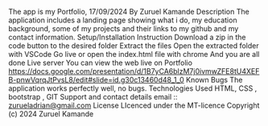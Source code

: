 The app is my Portfolio, 17/09/2024
By Zuruel Kamande
Description
The application includes a landing page showing what i do, my education background, some of my projects and their links to my github and my contact information.
Setup/Installation Instruction
Download a zip in the code button to the desired folder
Extract the files
Open the extracted folder with VSCode
Go live or open the index.html file with chrome
And you are all done
Live server
You can view the web live on Portfolio
https://docs.google.com/presentation/d/1B7yCA6blzM7j0ivmwZFE8tU4XEFB-pnwVqrqJtPvsL8/edit#slide=id.g30c13460d48_1_0
Known Bugs
The application works perfectly well, no bugs.
Technologies Used
HTML, CSS , bootstrap , GIT
Support and contact details
email :: zurueladrian@gmail.com
License
LIcenced under the MT-licence
Copyright (c) 2024 Zuruel Kamande
